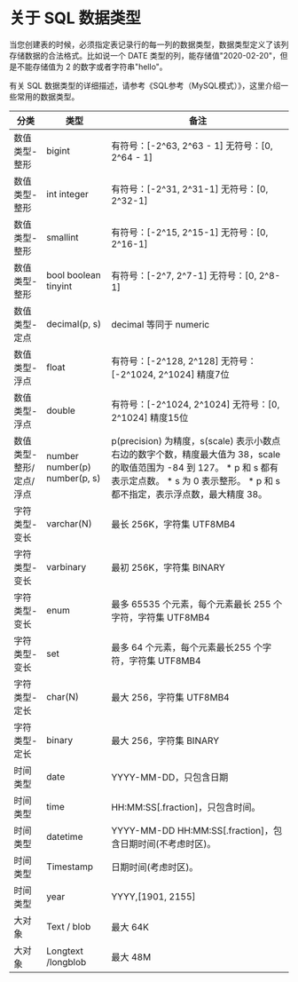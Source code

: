关于 SQL 数据类型 
================================



当您创建表的时候，必须指定表记录行的每一列的数据类型，数据类型定义了该列存储数据的合法格式。比如说一个 DATE 类型的列，能存储值"2020-02-20"，但是不能存储值为 2 的数字或者字符串"hello"。

有关 SQL 数据类型的详细描述，请参考《SQL参考（MySQL模式）》，这里介绍一些常用的数据类型。


|     **分类**     |                            **类型**                             |                                                                                                                                     **备注**                                                                                                                                     |
|----------------|---------------------------------------------------------------|--------------------------------------------------------------------------------------------------------------------------------------------------------------------------------------------------------------------------------------------------------------------------------|
| 数值类型-整形        | bigint                                                        | 有符号：\[-2\^63, 2\^63 - 1\] 无符号：\[0, 2\^64 - 1\]                                                                                                                                                                                                                 |
| 数值类型-整形        | int integer                                   | 有符号：\[-2\^31, 2\^31-1\] 无符号：\[0, 2\^32-1\]                                                                                                                                                                                                                     |
| 数值类型-整形        | smallint                                                      | 有符号：\[-2\^15, 2\^15-1\] 无符号：\[0, 2\^16-1\]                                                                                                                                                                                                                     |
| 数值类型-整形        | bool boolean tinyint          | 有符号：\[-2\^7, 2\^7-1\] 无符号：\[0, 2\^8-1\]                                                                                                                                                                                                                        |
| 数值类型-定点        | decimal(p, s)                                                 | decimal 等同于 numeric                                                                                                                                                                                                                                                            |
| 数值类型-浮点        | float                                                         | 有符号：\[-2\^128, 2\^128\] 无符号：\[-2\^1024, 2\^1024\] 精度7位                                                                                                                                                                                         |
| 数值类型-浮点        | double                                                        | 有符号：\[-2\^1024, 2\^1024\] 无符号：\[0, 2\^1024\] 精度15位                                                                                                                                                                                             |
| 数值类型- 整形/定点/浮点 | number number(p) number(p, s) | p(precision) 为精度，s(scale) 表示小数点右边的数字个数，精度最大值为 38，scale 的取值范围为 -84 到 127。 * p 和 s 都有表示定点数。   * s 为 0 表示整形。   * p 和 s 都不指定，表示浮点数，最大精度 38。    |
| 字符类型-变长        | varchar(N)                                                    | 最长 256K，字符集 UTF8MB4                                                                                                                                                                                                                                                            |
| 字符类型-变长        | varbinary                                                     | 最初 256K，字符集 BINARY                                                                                                                                                                                                                                                             |
| 字符类型-变长        | enum                                                          | 最多 65535 个元素，每个元素最长 255 个字符，字符集 UTF8MB4                                                                                                                                                                                                                                        |
| 字符类型-变长        | set                                                           | 最多 64 个元素，每个元素最长255 个字符，字符集 UTF8MB4                                                                                                                                                                                                                                            |
| 字符类型-定长        | char(N)                                                       | 最大 256，字符集 UTF8MB4                                                                                                                                                                                                                                                             |
| 字符类型-定长        | binary                                                        | 最大 256，字符集 BINARY                                                                                                                                                                                                                                                              |
| 时间类型           | date                                                          | YYYY-MM-DD，只包含日期                                                                                                                                                                                                                                                               |
| 时间类型           | time                                                          | HH:MM:SS\[.fraction\]，只包含时间。                                                                                                                                                                                                                                                   |
| 时间类型           | datetime                                                      | YYYY-MM-DD   HH:MM:SS\[.fraction\]，包含日期时间(不考虑时区)。                                                                                                                                                                                                                              |
| 时间类型           | Timestamp                                                     | 日期时间(考虑时区)。                                                                                                                                                                                                                                                                    |
| 时间类型           | year                                                          | YYYY,\[1901,   2155\]                                                                                                                                                                                                                                                          |
| 大对象            | Text / blob                                                   | 最大 64K                                                                                                                                                                                                                                                                         |
| 大对象            | Longtext /longblob                                            | 最大 48M                                                                                                                                                                                                                                                                         |



